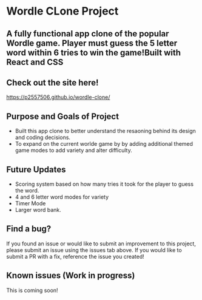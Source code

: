 # Wordle CLone Project

## A fully functional app clone of the popular Wordle game. Player must guess the 5 letter word within 6 tries to win the game!Built with React and CSS

## Check out the site here!

https://p2557506.github.io/wordle-clone/

## Purpose and Goals of Project

- Built this app clone to better understand the resaoning behind its design and coding decisions.
- To expand on the current worlde game by by adding additional themed game modes to add variety and alter difficulty.

## Future Updates

- Scoring system based on how many tries it took for the player to guess the word.
- 4 and 6 letter word modes for variety
- Timer Mode
- Larger word bank.

## Find a bug?

If you found an issue or would like to submit an improvement to this project, please submit an issue using the issues tab above. If you would like to submit a PR with a fix, reference the issue you created!

## Known issues (Work in progress)

 This is coming soon!

